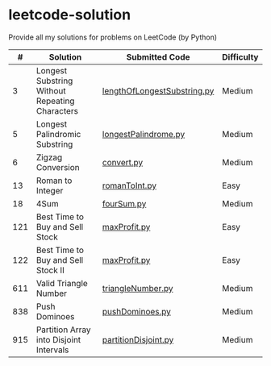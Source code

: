 # leetcode-solution
Provide all my solutions for problems on LeetCode (by Python)

|#    |Solution            |Submitted Code  |Difficulty |
|---  |---                 |---             |---        |
|3|Longest Substring Without Repeating Characters|[lengthOfLongestSubstring.py](https://github.com/Hi-dlwlrma/leetcode-solution/blob/main/solutions/python/LongestSubstringWithoutRepeatingCharacters/lengthOfLongestSubstring.py)|Medium|
|5|Longest Palindromic Substring|[longestPalindrome.py](https://github.com/Hi-dlwlrma/leetcode-solution/blob/main/solutions/python/LongestPalindromicSubstring/longestPalindrome.py)|Medium|
|6|Zigzag Conversion|[convert.py](https://github.com/Hi-dlwlrma/leetcode-solution/blob/main/solutions/python/ZigZagConversion/convert.py)|Medium|
|13|Roman to Integer|[romanToInt.py](https://github.com/Hi-dlwlrma/leetcode-solution/blob/main/solutions/python/RomantoInteger/romanToInt.py)|Easy|
|18|4Sum|[fourSum.py](https://github.com/Hi-dlwlrma/leetcode-solution/blob/main/solutions/python/4Sum/fourSum.py)|Medium|
|121|Best Time to Buy and Sell Stock|[maxProfit.py](https://github.com/Hi-dlwlrma/leetcode-solution/blob/main/solutions/python/BestTimetoBuyandSellStock/maxProfit.py)|Easy|
|122|Best Time to Buy and Sell Stock II|[maxProfit.py](https://github.com/Hi-dlwlrma/leetcode-solution/blob/main/solutions/python/BestTimetoBuyandSellStockII/maxProfit.py)|Easy|
|611|Valid Triangle Number|[triangleNumber.py](https://github.com/Hi-dlwlrma/leetcode-solution/blob/main/solutions/python/ValidTriangleNumber/triangleNumber.py)|Medium|
|838|Push Dominoes|[pushDominoes.py](https://github.com/Hi-dlwlrma/leetcode-solution/blob/main/solutions/python/PushDominoes/pushDominoes.py)|Medium|
|915|Partition Array into Disjoint Intervals|[partitionDisjoint.py](https://github.com/Hi-dlwlrma/leetcode-solution/blob/main/solutions/python/PartitionArrayintoDisjointIntervals/partitionDisjoint.py)|Medium|
